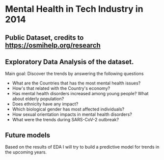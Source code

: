 # Mental Health in Tech Industry in 2014
## Public Dataset, credits to https://osmihelp.org/research

## Exploratory Data Analysis of the dataset. 
Main goal: Discover the trends by answering the following questions
* What are the Countries that has the most mental health issues? 
* How's that related with the Country's economy?
* Has mental health disorders increased among young people? What about elderly population?
* Does ethnicity have any impact?
* Which biological gender has most affected individuals?
* How sexual orientation impacts in mental health disorders? 
* What were the trends during SARS-CoV-2 outbreak?

## Future models
Based on the results of EDA I will try to build a predictive model for trends in the upcoming years.

